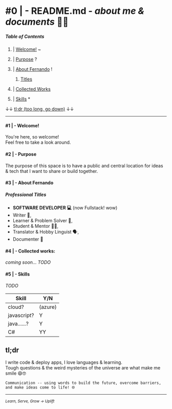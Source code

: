 
# #0 | - README.md - _about me & documents_ 🏄‍♂️

##### Table of Contents

1. | [Welcome!](#1----welcome)
~
2. | [Purpose](#2----purpose)
?
3. | [About Fernando](#3----about-fernando)
!
    1. [Titles](#professional-titles)
4. | [Collected Works](#4----collected-works)

5. | [Skills](#5----skills)
\* 

↓↓ [tl;dr (too long, go down)](#tldr) ↓↓

---

#### #1 | - Welcome!

 You're here, so welcome!  
 Feel free to take a look around. 

#### #2 | - Purpose

 The purpose of this space is to have a public and central location for ideas & tech that I want to share or build together.

#### #3 | - About Fernando
##### Professional Titles 
  * **SOFTWARE DEVELOPER 💻** (now Fullstack! wow)
  * Writer 📝, 
  * Learner & Problem Solver 🌌, 
  * Student & Mentor 👨‍🏫, 
  * Translator & Hobby Linguist 🗣, 
  * Documenter 📃

#### #4 | - Collected works:

_coming soon..._
_TODO_

#### #5 | - Skills

 _TODO_
 
| Skill | Y/N |
| ----------- | ----------- |
| cloud? | (azure) |
| javascript? | Y | 
| java......? | Y | 
| C# | YY | 

## tl;dr  

I write code & deploy apps, I love languages & learning.  
Tough questions & the weird mysteries of the universe are what make me smile 😄🤓

```
Communication -- using words to build the future, overcome barriers, and make ideas come to life! 🌐
```

---
<sub>_Learn, Serve, Grow -> Uplift_<sub>
<!-- ( THIS COMMENT IS HERE ON PURPOSE) -->
